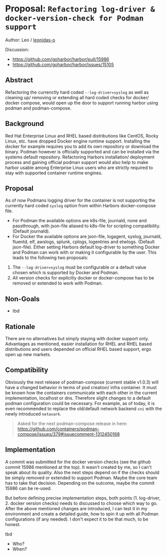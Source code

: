 # Proposal: `Refactoring log-driver & docker-version-check for Podman support`

Author: Leo / [leonidas-o](https://github.com/leonidas-o)

Discussion: 
- https://github.com/goharbor/harbor/pull/15986
- https://github.com/goharbor/harbor/issues/15105


## Abstract

Refactoring the currenctly hard coded `--log-driver=syslog` as well as cleaning up/ removing or extending all hard coded checks for docker/ docker compose, would open up the door to support running harbor using podman and podman-compose.


## Background

Red Hat Enterprise Linux and RHEL based distributions like CentOS, Rocky Linux, etc. have dropped Docker engine runtime support. Installing the docker for example requires you to add its own repository or download the binary. Podman however is officially supported and can be installed via the systems default repository.
Refactoring Harbors installation/ deployment process and gaining official podman support would also help to make harbor usable among Enterprise Linux users who are strictly required to stay with supported container runtime engines.


## Proposal

As of now Podmans logging driver for the container is not supporting the currently hard coded `syslog` option from within Harbors docker-compose file. 
- For Podman the available options are k8s-file, journald, none and passthrough, with json-file aliased to k8s-file for scripting compatibility. (Default journald). 
- For Docker the available options are json-file, logagent, syslog, journald, fluentd, elf, awslogs, splunk, cplogs, logentries and etwlogs. (Default json-file).
Either setting Harbors default log-driver to something Docker and Podman can work with or making it configurable by the user.
This leads to the following two proposals:

1. The `--log-driver=syslog` must be configurable or a default value chosen which is supported by Docker and Podman.
2. All version checks for explicitly docker or docker-compose has to be removed or extended to work with Podman.


## Non-Goals

- tbd


## Rationale

There are no alternatives but simply staying with docker support only. Advantages as mentioned, easier installation for RHEL and RHEL based distributions and users depended on official RHEL based support, ergo open up new markets.


## Compatibility

Obviously the next release of podman-compose (current stable v1.0.3) will have a changed behavior in terms of pod creation/ infra container. It must be known how the containers communicate with each other in the current implementation, localhost or dns. Therefore slight changes to a default podman configuration could be necessary. For example, as of today, it is even recommended to replace the old/default network backend `cni` with the newly introduced `netavark`.
> Asked for the next podman-compose release in here: https://github.com/containers/podman-compose/issues/379#issuecomment-1312450168


## Implementation

A commit was submitted for the docker version checks (see the github commit 15986 mentioned at the top). It wasn't created by me, so I can't speak about its quality. Also the next steps depend on if the checks should be simply removed or extended to support Podman. Maybe the core team has to take that decision. Depending on the outcome, maybe the commit 15986 can be re-used.

But before defining precise implementation steps, both points (1. log-driver, 2. docker version checks) needs to discussed to choose which way to go.
After the above mentioned changes are introduced, I can test it in my environment and create a detailed guide, how to spin it up with all Podman configurations (if any needed). I don't expect it to be that much, to be honest.

tbd
- Who?
- When?
